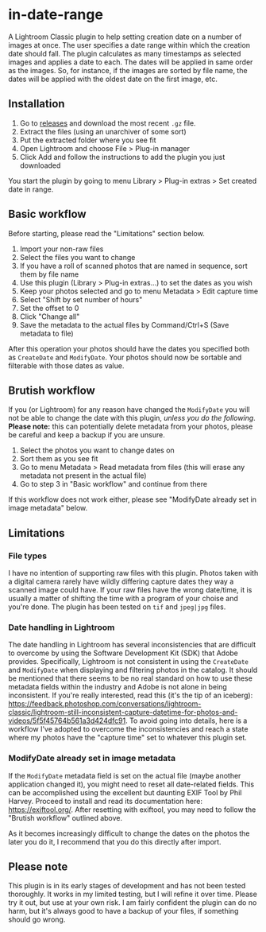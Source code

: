 # in-date-range

A Lightroom Classic plugin to help setting creation date on a number of images at once. The user specifies a date range within which the creation date should fall. The plugin calculates as many timestamps as selected images and applies a date to each. The dates will be applied in same order as the images. So, for instance, if the images are sorted by file name, the dates will be applied with the oldest date on the first image, etc. 

## Installation

1. Go to [releases](https://github.com/herrklaseen/in-date-range/releases) and download the most recent `.gz` file. 
2. Extract the files (using an unarchiver of some sort)
3. Put the extracted folder where you see fit
4. Open Lightroom and choose File > Plug-in manager
5. Click Add and follow the instructions to add the plugin you just downloaded

You start the plugin by going to menu Library > Plug-in extras > Set created date in range.

## Basic workflow

Before starting, please read the "Limitations" section below. 

1. Import your non-raw files
2. Select the files you want to change
2. If you have a roll of scanned photos that are named in sequence, sort them by file name
3. Use this plugin (Library > Plug-in extras...) to set the dates as you wish
4. Keep your photos selected and go to menu Metadata > Edit capture time
5. Select "Shift by set number of hours"
6. Set the offset to 0
7. Click "Change all"
8. Save the metadata to the actual files by Command/Ctrl+S (Save metadata to file)

After this operation your photos should have the dates you specified both as `CreateDate` and `ModifyDate`. Your photos should now be sortable and filterable with those dates as value. 

## Brutish workflow

If you (or Lightroom) for any reason have changed the `ModifyDate` you will not be able to change the date with this plugin, *unless you do the following*. **Please note:** this can potentially delete metadata from your photos, please be careful and keep a backup if you are unsure. 

1. Select the photos you want to change dates on
2. Sort them as you see fit
3. Go to menu Metadata > Read metadata from files (this will erase any metadata not present in the actual file)
4. Go to step 3 in "Basic workflow" and continue from there

If this workflow does not work either, please see "ModifyDate already set in image metadata" below.

## Limitations

### File types

I have no intention of supporting raw files with this plugin. Photos taken with a digital camera rarely have wildly differing capture dates they way a scanned image could have. If your raw files have the wrong date/time, it is usually a matter of shifting the time with a program of your choise and you're done. The plugin has been tested on `tif` and `jpeg|jpg` files. 

### Date handling in Lightroom

The date handling in Lightroom has several inconsistencies that are difficult to overcome by using the Software Development Kit (SDK) that Adobe provides. Specifically, Lightroom is not consistent in using the `CreateDate` and `ModifyDate` when displaying and filtering photos in the catalog. It should be mentioned that there seems to be no real standard on how to use these metadata fields within the industry and Adobe is not alone in being inconsistent. If you're really interested, read this (it's the tip of an iceberg): https://feedback.photoshop.com/conversations/lightroom-classic/lightroom-still-inconsistent-capture-datetime-for-photos-and-videos/5f5f45764b561a3d424dfc91. To avoid going into details, here is a workflow I've adopted to overcome the inconsistencies and reach a state where my photos have the "capture time" set to whatever this plugin set. 

### ModifyDate already set in image metadata

If the `ModifyDate` metadata field is set on the actual file (maybe another application changed it), you might need to reset all date-related fields. This can be accomplished using the excellent but daunting EXIF Tool by Phil Harvey. Proceed to install and read its documentation here: https://exiftool.org/. After resetting with exiftool, you may need to follow the "Brutish workflow" outlined above. 

As it becomes increasingly difficult to change the dates on the photos the later you do it, I recommend that you do this directly after import. 

## Please note

This plugin is in its early stages of development and has not been tested thoroughly. It works in my limited testing, but I will refine it over time. Please try it out, but use at your own risk. I am fairly confident the plugin can do no harm, but it's always good to have a backup of your files, if something should go wrong.  
